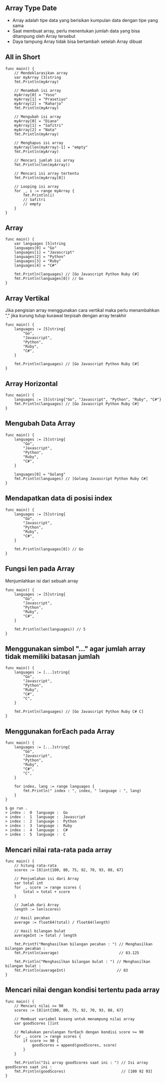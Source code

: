 ## Array Type Date
- Array adalah tipe data yang berisikan kumpulan data dengan tipe yang sama
- Saat membuat array, perlu menentukan jumlah data yang bisa ditampung oleh Array tersebut
- Daya tampung Array tidak bisa bertambah setelah Array dibuat

## All in Short
``` golang
func main() {
	// Mendeklarasikan array
	var myArray [3]string
	fmt.Println(myArray)

	// Menambah isi array
	myArray[0] = "Yoso"
	myArray[1] = "Prasetiyo"
	myArray[2] = "Raharjo"
	fmt.Println(myArray)

	// Mengubah isi array
	myArray[0] = "Diana"
	myArray[1] = "Safitri"
	myArray[2] = "Nata"
	fmt.Println(myArray)

	// Menghapus isi array
	myArray[len(myArray)-1] = "empty"
	fmt.Println(myArray)

	// Mencari jumlah isi array
	fmt.Println(len(myArray))

	// Mencari isi array tertentu
	fmt.Println(myArray[0])

	// Looping isi array
	for _, i := range myArray {
		fmt.Println(i)
		// Safitri
		// empty
	}
}
``` 

## Array
```golang
func main() {
	var languages [5]string
	languages[0] = "Go"
	languages[1] = "Javascript"
	languages[2] = "Python"
	languages[3] = "Ruby"
	languages[4] = "C#"

	fmt.Println(languages) // [Go Javascript Python Ruby C#]
	fmt.Println(languages[0]) // Go
}
```

## Array Vertikal
Jika pengisian array menggunakan cara vertikal maka perlu menambahkan "," jika kurung tutup kurawal terpisah dengan array terakhir
``` golang
func main() {
	languages := [5]string{
		"Go",
		"Javascript",
		"Python",
		"Ruby",
		"C#",
	}

	fmt.Println(languages) // [Go Javascript Python Ruby C#]
}
```

## Array Horizontal

```golang
func main() {
	languages := [5]string{"Go", "Javascript", "Python", "Ruby", "C#"}
	fmt.Println(languages) // [Go Javascript Python Ruby C#]
}
```

## Mengubah Data Array
``` golang
func main() {
	languages := [5]string{
		"Go",
		"Javascript",
		"Python",
		"Ruby",
		"C#",
	}

	languages[0] = "Golang"
	fmt.Println(languages) // [Golang Javascript Python Ruby C#]
}
```

## Mendapatkan data di posisi index
``` golang
func main() {
	languages := [5]string{
		"Go",
		"Javascript",
		"Python",
		"Ruby",
		"C#",
	}

	fmt.Println(languages[0]) // Go
}
```

## Fungsi len pada Array
Menjumlahkan isi dari sebuah array
``` golang
func main() {
	languages := [5]string{
		"Go",
		"Javascript",
		"Python",
		"Ruby",
		"C#",
	}

	fmt.Println(len(languages)) // 5
}
``` 

## Menggunakan simbol "..." agar jumlah array tidak memiliki batasan jumlah

``` golang
func main() {
	languages := [...]string{
		"Go",
		"Javascript",
		"Python",
		"Ruby",
		"C#",
		"C",
	}

	fmt.Println(languages) // [Go Javascript Python Ruby C# C]
}
```


## Menggunakan forEach pada Array
```golang
func main() {
	languages := [...]string{
		"Go",
		"Javascript",
		"Python",
		"Ruby",
		"C#",
		"C",
	}

	for index, lang := range languages {
		fmt.Println(" index : ", index, " language : ", lang)
	}
}
```

```
$ go run .
> index :  0  language :  Go
> index :  1  language :  Javascript
> index :  2  language :  Python
> index :  3  language :  Ruby
> index :  4  language :  C#
> index :  5  language :  C
```

## Mencari nilai rata-rata pada array
``` golang
func main() {
	// hitung rata-rata
	scores := [8]int{100, 80, 75, 92, 70, 93, 88, 67}

	// Penjumlahan isi dari Array
	var total int
	for _, score := range scores {
		total = total + score
	}

	// Jumlah dari Array
	length := len(scores)

	// Hasil pecahan
	average := float64(total) / float64(length)

	// Hasil bilangan bulat
	averageInt := total / length

	fmt.Printf("Menghasilkan bilangan pecahan : ") // Menghasilkan bilangan pecahan :
	fmt.Println(average)                           // 83.125

	fmt.Println("Menghasilkan bilangan bulat : ") // Menghasilkan bilangan bulat :
	fmt.Println(averageInt)                       // 83
}
```

## Mencari nilai dengan kondisi tertentu pada array
``` golang
func main() {
	// Mencari nilai >= 90
	scores := [8]int{100, 80, 75, 92, 70, 93, 88, 67}

	// Membuat variabel kosong untuk menampung nilai array
	var goodScores []int

	// Melakukan perulangan forEach dengan kondisi score >= 90
	for _, score := range scores {
		if score >= 90 {
			goodScores = append(goodScores, score)
		}
	}

	fmt.Println("Isi array goodScores saat ini : ") // Isi array goodScores saat ini :
	fmt.Println(goodScores)                         // [100 92 93]
}
```
